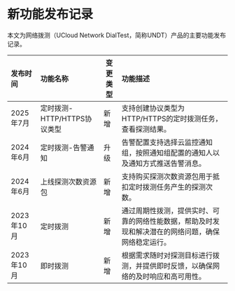 # 新功能发布记录

本文为网络拨测（UCloud Network DialTest，简称UNDT）产品的主要功能发布记录。

| 发布时间   | 功能名称                    | 变更类型 | 功能描述                                                     |
| :--------- | :-------------------------- | -------- | :----------------------------------------------------------- |
| 2025年7月  | 定时拨测-HTTP/HTTPS协议类型 | 新增     | 支持创建协议类型为HTTP/HTTPS的定时拨测任务，查看探测结果。   |
| 2024年6月  | 定时拨测-告警通知           | 升级     | 告警配置支持选择云监控通知组，按照通知组配置的通知人以及通知方式推送告警消息。 |
| 2024年6月  | 上线探测次数资源包          | 新增     | 支持购买探测次数资源包用于抵扣定时拨测任务产生的探测次数。   |
| 2023年10月 | 定时拨测                    | 新增     | 通过周期性拨测，提供实时、可靠的网络性能数据，帮助及时发现和解决潜在的网络问题，确保网络稳定运行。 |
| 2023年10月 | 即时拨测                    | 新增     | 根据需求随时对探测目标进行拨测，并提供即时反馈，以确保网络的及时响应和高可用性。 |
